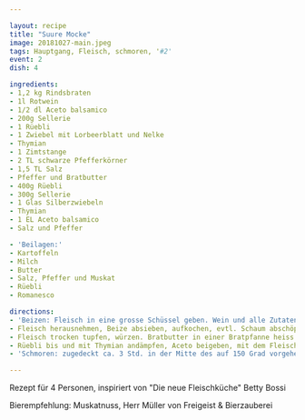 ```yaml
---

layout: recipe
title: "Suure Mocke"
image: 20181027-main.jpeg
tags: Hauptgang, Fleisch, schmoren, '#2'
event: 2
dish: 4

ingredients:
- 1,2 kg Rindsbraten
- 1l Rotwein
- 1/2 dl Aceto balsamico
- 200g Sellerie
- 1 Rüebli
- 1 Zwiebel mit Lorbeerblatt und Nelke
- Thymian
- 1 Zimtstange
- 2 TL schwarze Pfefferkörner
- 1,5 TL Salz
- Pfeffer und Bratbutter
- 400g Rüebli
- 300g Sellerie
- 1 Glas Silberzwiebeln
- Thymian
- 1 EL Aceto balsamico
- Salz und Pfeffer

- 'Beilagen:'
- Kartoffeln
- Milch
- Butter
- Salz, Pfeffer und Muskat
- Rüebli
- Romanesco

directions:
- 'Beizen: Fleisch in eine grosse Schüssel geben. Wein und alle Zutaten bis und mit Pfefferkörner beigeben, sodass das Fleisch vollständig mit Flüssigkeit bedeckt ist. Zugedeckt im Kühlschrank ca. 7 Tage beizen, täglich einmal wenden.'
- Fleisch herausnehmen, Beize absieben, aufkochen, evtl. Schaum abschöpfen, für die Sauce beiseite stellen.
- Fleisch trocken tupfen, würzen. Bratbutter in einer Bratpfanne heiss werden lassen. Fleisch bei mittlerer Hitze rundum ca. 8 Min. anbraten, erst wenden, wenn sich eine Kruste gebildet hat. Fleisch herausnehmen, Bratfett auftupfen, wenig Bratbutter beigeben.
- Rüebli bis und mit Thymian andämpfen, Aceto beigeben, mit dem Fleisch ins Bratgeschirr geben, beiseite gestellte Beize dazugiessen.
- 'Schmoren: zugedeckt ca. 3 Std. in der Mitte des auf 150 Grad vorgeheizten Ofens. Braten dabei zweimal wenden. Braten herausnehmen, pürieren, würzen. Braten quer zur Faser tranchieren, mit der Sauce und dem restlichen Gemüse auf Kartoffelstock anrichten.'

---
```


Rezept für 4 Personen, inspiriert von "Die neue Fleischküche" Betty Bossi

Bierempfehlung: Muskatnuss, Herr Müller von Freigeist & Bierzauberei
